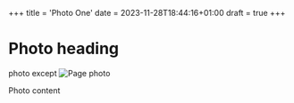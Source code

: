 +++
title = 'Photo One'
date = 2023-11-28T18:44:16+01:00
draft = true
+++

# Photo heading

photo except
![Page photo](https://placehold.it/500/300)

Photo content
